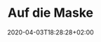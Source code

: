---
title: Auf die Maske
date: 2020-04-03T18:28:28+02:00
draft: false
description: Masken aus 100% Baumwollstoff - waschbar und auskochbar - mit Lasche für zusätzliches Filtermaterial

header:
  description: Auf die Maske! fertig! LOS!
  images:
    - /uploads/masken/11.jpg
    - /uploads/masken/12.jpg
    - /uploads/masken/2.jpg
    - /uploads/masken/6.jpg
    - /uploads/masken/5.jpg
    - /uploads/masken/13.jpg
    - /uploads/masken/17.jpg
    - /uploads/masken/12.jpg
    - /uploads/masken/16.jpg

modules:
  - partial: text-groups
    params:
      - name: 100% Baumwolle - waschbar bei 90 Grad
        description:
          Die Masken bestehen aus 100% Baumwollstoff und können somit bei 90 Grad in der Maschine gewaschen oder mindestens 5 Minuten in einem Topf ausgekocht werden. 
      - name: Austauschbares Filtermaterial
        description:
          In die Lasche im Inneren der Maske kann nach Bedarf zusätzliches Filtermaterial (z.B. Lagen elektrostatischen Materials, Elektret, o.ä.) eingeschoben werden.
      - name: Perfekte Passform
        description:
          An der oberen Kante ist ein Nasenbügel mitgefasst um die Maske optimal an die Gesichtsform anzupassen.
          Die Passform kann durch den Knoten am Gummiband individuell reguliert werden.

  - partial: order
    params:
      -
        name: Blüten schwarz/weiß
        image: blueten-schwarz-weiss.jpg
      -
        name: braun/gelb
        image: braun-gelb.jpg
      -
        name: dunkelblau
        image: dunkelblau.jpg
      -
        name: dunkelgrün
        image: dunkelgruen.jpg
      -
        name: lila
        image: lila.jpg
      -
        name: "Muster: rosa/rot"
        image: muster-rosa-rot.jpg
      -
        name: petrol
        image: petrol.jpg
      -
        name: pink
        image: pink.jpg
      -
        name: "polka dots: rosa/weiß"
        image: polka-dots-rosa-weiss.jpg
      -
        name: "polka dots: rot/weiß"
        image: polka-dots-rot-weiss.jpg
      -
        name: "vichy karo weiß/grün"
        image: vichy-karo-weiss-gruen.jpg


  - partial: photos
    params:
      -
        image:
          url: /uploads/masken/11.jpg
          alt: 
      -
        class: short-col margin-right
        image:
          url: /uploads/masken/3.jpg
          alt: 
          media: "(max-width: 46.25em)"
      -
        class: wide-col
        image:
          url: /uploads/masken/2.jpg
          alt: 
      -
        class: wide-col margin-right
        image:
          url: /uploads/masken/5.jpg
          alt: 
      -
        class: short-col
        image:
          url: /uploads/masken/10.jpg
          alt: 
      -
        class: short-col margin-right
        image:
          url: /uploads/masken/9.jpg
          alt: 
      -
        class: wide-col
        image:
          url: /uploads/masken/13.jpg
          alt: 
      -
        class: short-col margin-right
        image:
          url: /uploads/masken/produktion-1.jpg
          alt: 
      -
        class: short-col margin-right
        image:
          url: /uploads/masken/produktion-2.jpg
          alt: 
      -
        class: short-col
        image:
          url: /uploads/masken/produktion-3.jpg
          alt: 
      -
        class: half-col margin-right
        image:
          url: /uploads/masken/15.jpg
          alt: 
      -
        class: half-col
        image:
          url: /uploads/masken/14.jpg
          alt: 
      -
        class: short-col margin-right
        image:
          url: /uploads/masken/16.jpg
          alt: 
      -
        class: short-col margin-right
        image:
          url: /uploads/masken/18.jpg
          alt: 
      -
        class: short-col
        image:
          url: /uploads/masken/19.jpg
          alt: 
      -
        class: short-col margin-right
        image:
          url: /uploads/masken/20.jpg
          alt: 
      -
        class: short-col margin-right
        image:
          url: /uploads/masken/21.jpg
          alt: 
      -
        class: short-col
        image:
          url: /uploads/masken/22.jpg
          alt: 
---